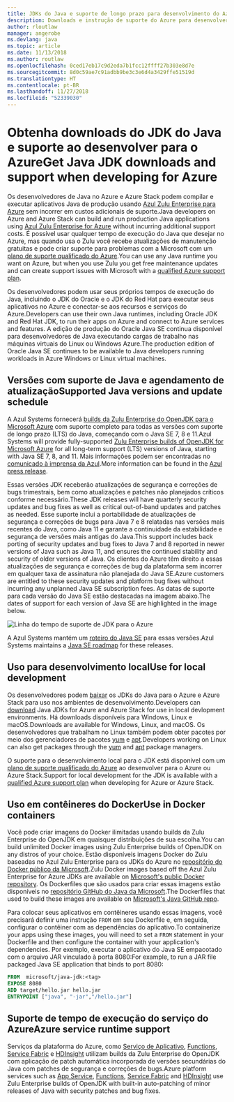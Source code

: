 ```yaml
---
title: JDKs do Java e suporte de longo prazo para desenvolvimento do Azure
description: Downloads e instrução de suporte do Azure para desenvolver e executar aplicativos Java.
author: rloutlaw
manager: angerobe
ms.devlang: java
ms.topic: article
ms.date: 11/13/2018
ms.author: routlaw
ms.openlocfilehash: 0ced17eb17c9d2eda7b1fcc12ffff27b303e8d7e
ms.sourcegitcommit: 8d0c59ae7c91adbb9be3c3e6d4a3429ffe51519d
ms.translationtype: HT
ms.contentlocale: pt-BR
ms.lasthandoff: 11/27/2018
ms.locfileid: "52339030"
---
```

# <a name="get-java-jdk-downloads-and-support-when-developing-for-azure"></a><span data-ttu-id="8a0f2-103">Obtenha downloads do JDK do Java e suporte ao desenvolver para o Azure</span><span class="sxs-lookup"><span data-stu-id="8a0f2-103">Get Java JDK downloads and support when developing for Azure</span></span>

<span data-ttu-id="8a0f2-104">Os desenvolvedores de Java no Azure e Azure Stack podem compilar e executar aplicativos Java de produção usando [Azul Zulu Enterprise para Azure](https://www.azul.com/downloads/azure-only/zulu/) sem incorrer em custos adicionais de suporte.</span><span class="sxs-lookup"><span data-stu-id="8a0f2-104">Java developers on Azure and Azure Stack can build and run production Java applications using [Azul Zulu Enterprise for Azure](https://www.azul.com/downloads/azure-only/zulu/) without incurring additional support costs.</span></span> <span data-ttu-id="8a0f2-105">É possível usar qualquer tempo de execução do Java que desejar no Azure, mas quando usa o Zulu você recebe atualizações de manutenção gratuitas e pode criar suporte para problemas com a Microsoft com um [plano de suporte qualificado do Azure](https://azure.microsoft.com/support/plans/).</span><span class="sxs-lookup"><span data-stu-id="8a0f2-105">You can use any Java runtime you want on Azure, but when you use Zulu you get free maintenance updates and can create support issues with Microsoft with a  [qualified Azure support plan](https://azure.microsoft.com/support/plans/).</span></span>

<span data-ttu-id="8a0f2-106">Os desenvolvedores podem usar seus próprios tempos de execução do Java, incluindo o JDK do Oracle e o JDK do Red Hat para executar seus aplicativos no Azure e conectar-se aos recursos e serviços do Azure.</span><span class="sxs-lookup"><span data-stu-id="8a0f2-106">Developers can use their own Java runtimes, including Oracle JDK and Red Hat JDK, to run their apps on Azure and connect to Azure services and features.</span></span> <span data-ttu-id="8a0f2-107">A edição de produção do Oracle Java SE continua disponível para desenvolvedores de Java executando cargas de trabalho nas máquinas virtuais do Linux ou Windows Azure.</span><span class="sxs-lookup"><span data-stu-id="8a0f2-107">The production edition of Oracle Java SE continues to be available to Java developers running  workloads in Azure Windows or Linux virtual machines.</span></span>

## <a name="supported-java-versions-and-update-schedule"></a><span data-ttu-id="8a0f2-108">Versões com suporte de Java e agendamento de atualização</span><span class="sxs-lookup"><span data-stu-id="8a0f2-108">Supported Java versions and update schedule</span></span>

<span data-ttu-id="8a0f2-109">A Azul Systems fornecerá [builds da Zulu Enterprise do OpenJDK para o Microsoft Azure](https://www.azul.com/downloads/azure-only/zulu/) com suporte completo para todas as versões com suporte de longo prazo (LTS) do Java, começando com o Java SE 7, 8 e 11.</span><span class="sxs-lookup"><span data-stu-id="8a0f2-109">Azul Systems will provide fully-supported [Zulu Enterprise builds of OpenJDK for Microsoft Azure](https://www.azul.com/downloads/azure-only/zulu/) for all long-term support (LTS) versions of Java, starting with Java SE 7, 8, and 11.</span></span> <span data-ttu-id="8a0f2-110">Mais informações podem ser encontradas no [comunicado à imprensa da Azul](https://www.azul.com/press_release/free-java-production-support-for-microsoft-azure-azure-stack).</span><span class="sxs-lookup"><span data-stu-id="8a0f2-110">More information can be found in the [Azul press release](https://www.azul.com/press_release/free-java-production-support-for-microsoft-azure-azure-stack).</span></span>


<span data-ttu-id="8a0f2-111">Essas versões JDK receberão atualizações de segurança e correções de bugs trimestrais, bem como atualizações e patches não planejados críticos conforme necessário.</span><span class="sxs-lookup"><span data-stu-id="8a0f2-111">These JDK releases will have quarterly security updates and bug fixes as well as critical out-of-band updates and patches as needed.</span></span>  <span data-ttu-id="8a0f2-112">Esse suporte inclui a portabilidade de atualizações de segurança e correções de bugs para Java 7 e 8 relatadas nas versões mais recentes do Java, como Java 11 e garante a continuidade da estabilidade e segurança de versões mais antigas do Java.</span><span class="sxs-lookup"><span data-stu-id="8a0f2-112">This support includes back porting of security updates and bug fixes to Java 7 and 8 reported in newer versions of Java such as Java 11, and ensures the continued stability and security of older versions of Java.</span></span>  <span data-ttu-id="8a0f2-113">Os clientes do Azure têm direito a essas atualizações de segurança e correções de bug da plataforma sem incorrer em qualquer taxa de assinatura não planejada do Java SE.</span><span class="sxs-lookup"><span data-stu-id="8a0f2-113">Azure customers are entitled to these security updates and platform bug fixes without incurring any unplanned Java SE subscription fees.</span></span> <span data-ttu-id="8a0f2-114">As datas de suporte para cada versão do Java SE estão destacadas na imagem abaixo.</span><span class="sxs-lookup"><span data-stu-id="8a0f2-114">The dates of support for each version of Java SE are highlighted in the image below.</span></span>

![Linha do tempo de suporte de JDK para o Azure](media/azure-jdk-support.png)

<span data-ttu-id="8a0f2-116">A Azul Systems mantém um [roteiro do Java SE](https://www.azul.com/products/azul_support_roadmap/) para essas versões.</span><span class="sxs-lookup"><span data-stu-id="8a0f2-116">Azul Systems maintains a [Java SE roadmap](https://www.azul.com/products/azul_support_roadmap/) for these releases.</span></span>

## <a name="use-for-local-development"></a><span data-ttu-id="8a0f2-117">Uso para desenvolvimento local</span><span class="sxs-lookup"><span data-stu-id="8a0f2-117">Use for local development</span></span> 

<span data-ttu-id="8a0f2-118">Os desenvolvedores podem [baixar](https://www.azul.com/downloads/azure-only/zulu/) os JDKs do Java para o Azure e Azure Stack para uso nos ambientes de desenvolvimento.</span><span class="sxs-lookup"><span data-stu-id="8a0f2-118">Developers can [download](https://www.azul.com/downloads/azure-only/zulu/) Java JDKs for Azure and Azure Stack for use in local devlopment environments.</span></span> <span data-ttu-id="8a0f2-119">Há downloads disponíveis para Windows, Linux e macOS.</span><span class="sxs-lookup"><span data-stu-id="8a0f2-119">Downloads are available for Windows, Linux, and macOS.</span></span> <span data-ttu-id="8a0f2-120">Os desenvolvedores que trabalham no Linux também podem obter pacotes por meio dos gerenciadores de pacotes [yum](https://www.azul.com/downloads/azure-only/zulu/#yum-repo) e [apt](https://www.azul.com/downloads/azure-only/zulu/#apt-repo).</span><span class="sxs-lookup"><span data-stu-id="8a0f2-120">Developers working on Linux can also get packages through the  [yum](https://www.azul.com/downloads/azure-only/zulu/#yum-repo) and [apt](https://www.azul.com/downloads/azure-only/zulu/#apt-repo) package managers.</span></span>

<span data-ttu-id="8a0f2-121">O suporte para o desenvolvimento local para o JDK está disponível com um [plano de suporte qualificado do Azure](https://azure.microsoft.com/support/plans/) ao desenvolver para o Azure ou Azure Stack.</span><span class="sxs-lookup"><span data-stu-id="8a0f2-121">Support for local development for the JDK is available with a [qualified Azure support plan](https://azure.microsoft.com/support/plans/) when developing for Azure or Azure Stack.</span></span>

## <a name="use-in-docker-containers"></a><span data-ttu-id="8a0f2-122">Uso em contêineres do Docker</span><span class="sxs-lookup"><span data-stu-id="8a0f2-122">Use in Docker containers</span></span>

<span data-ttu-id="8a0f2-123">Você pode criar imagens do Docker ilimitadas usando builds da Zulu Enterprise do OpenJDK em quaisquer distribuições de sua escolha.</span><span class="sxs-lookup"><span data-stu-id="8a0f2-123">You can build unlimited Docker images using Zulu Enterprise builds of OpenJDK on any distros of your choice.</span></span> <span data-ttu-id="8a0f2-124">Estão disponíveis imagens Docker do Zulu baseadas no Azul Zulu Enterprise para os JDKs do Azure no [repositório do Docker público da Microsoft](https://hub.docker.com/r/microsoft/java-jdk/).</span><span class="sxs-lookup"><span data-stu-id="8a0f2-124">Zulu Docker images based off the Azul Zulu Enterprise for Azure JDKs are available on [Microsoft's public Docker repository](https://hub.docker.com/r/microsoft/java-jdk/).</span></span> <span data-ttu-id="8a0f2-125">Os Dockerfiles que são usados para criar essas imagens estão disponíveis no [repositório GitHub do Java da Microsoft](https://github.com/Microsoft/java/tree/master/docker).</span><span class="sxs-lookup"><span data-stu-id="8a0f2-125">The  Dockerfiles that used to build these images are available on [Microsoft's Java GitHub repo](https://github.com/Microsoft/java/tree/master/docker).</span></span>

<span data-ttu-id="8a0f2-126">Para colocar seus aplicativos em contêineres usando essas imagens, você precisará definir uma instrução `FROM` em seu Dockerfile e, em seguida, configurar o contêiner com as dependências do aplicativo.</span><span class="sxs-lookup"><span data-stu-id="8a0f2-126">To containerize your apps using these images, you will need to set a `FROM` statement in your Dockerfile and then configure the container with your application's dependencies.</span></span> <span data-ttu-id="8a0f2-127">Por exemplo, executar o aplicativo do Java SE empacotado com o arquivo JAR vinculado à porta 8080:</span><span class="sxs-lookup"><span data-stu-id="8a0f2-127">For example, to run a JAR file packaged Java SE application that binds to port 8080:</span></span>

```Dockerfile
FROM  microsoft/java-jdk:<tag>
EXPOSE 8080
ADD target/hello.jar hello.jar
ENTRYPOINT ["java", "-jar","/hello.jar"]
```

## <a name="azure-service-runtime-support"></a><span data-ttu-id="8a0f2-128">Suporte de tempo de execução do serviço do Azure</span><span class="sxs-lookup"><span data-stu-id="8a0f2-128">Azure service runtime support</span></span>

<span data-ttu-id="8a0f2-129">Serviços da plataforma do Azure, como [Serviço de Aplicativo](/azure/app-service/containers/), [Functions](/azure/azure-functions/functions-create-first-java-maven), [Service Fabric](/azure/service-fabric/) e [HDInsight](/azure/hdinsight/) utilizam builds da Zulu Enterprise do OpenJDK com aplicação de patch automática incorporada de versões secundárias do Java com patches de segurança e correções de bugs.</span><span class="sxs-lookup"><span data-stu-id="8a0f2-129">Azure platform services such as [App Service](/azure/app-service/containers/), [Functions](/azure/azure-functions/functions-create-first-java-maven), [Service Fabric](/azure/service-fabric/) and [HDInsight](/azure/hdinsight/)  use Zulu Enterprise builds of OpenJDK with built-in auto-patching of minor releases of Java with security patches and bug fixes.</span></span>